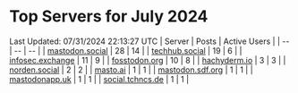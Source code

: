 # Top Servers for July 2024
Last Updated: 07/31/2024 22:13:27 UTC
| Server | Posts | Active Users |
| -- | -- | -- |
| [mastodon.social](https://mastodon.social/tags/PowerShell) | 28 | 14 |
| [techhub.social](https://techhub.social/tags/PowerShell) | 19 | 6 |
| [infosec.exchange](https://infosec.exchange/tags/PowerShell) | 11 | 9 |
| [fosstodon.org](https://fosstodon.org/tags/PowerShell) | 10 | 8 |
| [hachyderm.io](https://hachyderm.io/tags/PowerShell) | 3 | 3 |
| [norden.social](https://norden.social/tags/PowerShell) | 2 | 2 |
| [masto.ai](https://masto.ai/tags/PowerShell) | 1 | 1 |
| [mastodon.sdf.org](https://mastodon.sdf.org/tags/PowerShell) | 1 | 1 |
| [mastodonapp.uk](https://mastodonapp.uk/tags/PowerShell) | 1 | 1 |
| [social.tchncs.de](https://social.tchncs.de/tags/PowerShell) | 1 | 1 |
